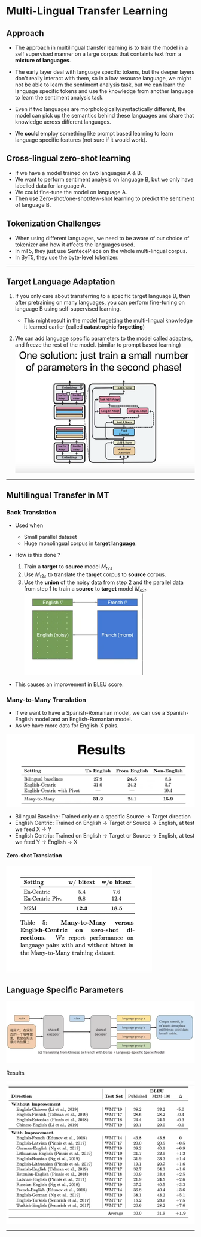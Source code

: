 # Multi-Lingual Transfer Learning

## Approach

- The approach in multilingual transfer learning is to train the model in a self supervised manner on a large corpus that containts text from a **mixture of languages**.
- The early layer deal with language specific tokens, but the deeper layers don't really interact with them, so in a low resource language, we might not be able to learn the sentiment analysis task, but we can learn the language specific tokens and use the knowledge from another language to learn the sentiment analysis task.

- Even if two languages are morphologically/syntactically different, the model can pick up the semantics behind these languages and share that knowledge across different languages.
- We **could** employ something like prompt based learning to learn language specific features (not sure if it would work).
  
## Cross-lingual zero-shot learning

- If we have a model trained on two languages A & B.
- We want to perform sentiment analysis on language B, but we only have labelled data for language A.
- We could fine-tune the model on language A.
- Then use Zero-shot/one-shot/few-shot learning to predict the sentiment of language B.

## Tokenization Challenges

- When using different languages, we need to be aware of our choice of tokenizer and how it affects the languages used.
- In mT5, they just use SentecePiece on the whole multi-lingual corpus.
- In ByT5, they use the byte-level tokenizer.

----------

## Target Language Adaptation

1. If you only care about transferring to a specific target language B, then after pretraining on many languages, you can perform fine-tuning on language B using self-supervised learning.
   - This might result in the model forgetting the multi-lingual knowledge it learned earlier (called **catastrophic forgetting**)

2. We can add language specific parameters to the model called adapters, and freeze the rest of the model. (similar to prompt based learning)
   ![alt](./images/14-multilingual-transfer-learning/mad-x.png) 

----------


## Multilingual Transfer in MT

### Back Translation

- Used when
  - Small parallel dataset
  - Huge monolingual corpus in **target language**.

- How is this done ?
  1. Train a **target** to **source** model $M_{t2s}$
  2. Use $M_{t2s}$ to translate the **target** corpus to **source** corpus.
  3. Use the **union** of the noisy data from step 2 and the parallel data from step 1 to train a **source** to **target** model $M_{s2t}$.
   ![alt](./images/14-multilingual-transfer-learning/back-translation.png)

- This causes an improvement in BLEU score.

### Many-to-Many Translation

- If we want to have a Spanish-Romanian model, we can use a Spanish-English model and an English-Romanian model.
- As we have more data for English-X pairs.

![alt](images/14-multilingual-transfer-learning/many-to-many-results.png)

- Bilingual Baseline: Trained only on a specific Source -> Target direction
- English Centric: Trained on English -> Target or Source -> English, at test we feed X -> Y
- English Centric: Trained on English -> Target or Source -> English, at test we feed Y -> English -> X

#### Zero-shot Translation

![alt](./images/14-multilingual-transfer-learning/zero-shot.png)

## Language Specific Parameters

![a](./images/14-multilingual-transfer-learning/lang-spec-params-translation.png)

Results

![alt](./images/14-multilingual-transfer-learning/lang-spec-params-translation-results.png)

----------
